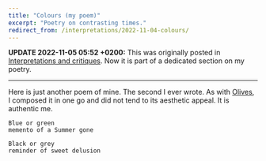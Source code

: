 ```yaml
---
title: "Colours (my poem)"
excerpt: "Poetry on contrasting times."
redirect_from: /interpretations/2022-11-04-colours/
---
```


**UPDATE 2022-11-05 05:52 +0200:** This was originally posted in
[Interpretations and critiques](https://protesilaos.com/interpretations/).  Now it is part
of a dedicated section on my poetry.

* * *

Here is just another poem of mine.  The second I ever wrote.  As with
[Olives](https://protesilaos.com/poems/2022-11-03-olives/),
I composed it in one go and did not tend to its aesthetic appeal.  It
is authentic me.

```
Blue or green
memento of a Summer gone

Black or grey
reminder of sweet delusion
```
